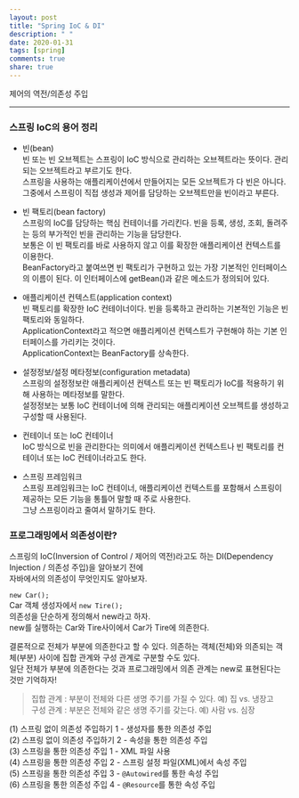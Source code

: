 ```yaml
---
layout: post
title: "Spring IoC & DI"  
description: " "
date: 2020-01-31
tags: [spring]
comments: true
share: true
---
```


제어의 역전/의존성 주입   

---

### 스프링 IoC의 용어 정리    
- 빈(bean)  
빈 또는 빈 오브젝트는 스프링이 IoC 방식으로 관리하는 오브젝트라는 뜻이다. 관리되는 오브젝트라고 부르기도 한다.    
스프링을 사용하는 애플리케이션에서 만들어지는 모든 오브젝트가 다 빈은 아니다.    
그중에서 스프링이 직접 생성과 제어를 담당하는 오브젝트만을 빈이라고 부른다.   

- 빈 팩토리(bean factory)  
스프링의 IoC를 담당하는 핵심 컨테이너를 가리킨다. 빈을 등록, 생성, 조회, 돌려주는 등의 부가적인 빈을 관리하는 기능을 담당한다.   
보통은 이 빈 팩토리를 바로 사용하지 않고 이를 확장한 애플리케이션 컨텍스트를 이용한다.   
BeanFactory라고 붙여쓰면 빈 팩토리가 구현하고 있는 가장 기본적인 인터페이스의 이름이 된다. 이 인터페이스에 getBean()과 같은 메소드가 정의되어 있다.   

- 애플리케이션 컨텍스트(application context)  
빈 팩토리를 확장한 IoC 컨테이너이다. 빈을 등록하고 관리하는 기본적인 기능은 빈 팩토리와 동일하다.   
ApplicationContext라고 적으면 애플리케이션 컨텍스트가 구현해야 하는 기본 인터페이스를 가리키는 것이다.   
ApplicationContext는 BeanFactory를 상속한다.   

- 설정정보/설정 메타정보(configuration metadata)   
스프링의 설정정보란 애플리케이션 컨텍스트 또는 빈 팩토리가 IoC를 적용하기 위해 사용하는 메타정보를 말한다.   
설정정보는 보통 IoC 컨테이너에 의해 관리되는 애플리케이션 오브젝트를 생성하고 구성할 때 사용된다.   

- 컨테이너 또는 IoC 컨테이너   
IoC 방식으로 빈을 관리한다는 의미에서 애플리케이션 컨텍스트나 빈 팩토리를 컨테이너 또는 IoC 컨테이너라고도 한다.   

- 스프링 프레임워크   
스프링 프레임워크는 IoC 컨테이너, 애플리케이션 컨텍스트를 포함해서 스프링이 제공하는 모든 기능을 통틀어 말할 때 주로 사용한다.    
그냥 스프링이라고 줄여서 말하기도 한다.       

### 프로그래밍에서 의존성이란?   
스프링의 IoC(Inversion of Control / 제어의 역전)라고도 하는 DI(Dependency Injection / 의존성 주입)을 알아보기 전에   
자바에서의 의존성이 무엇인지도 알아보자.   

```new Car();```  
Car 객체 생성자에서 ```new Tire();```     
의존성을 단순하게 정의해서 new라고 하자.      
new를 실행하는 Car와 Tire사이에서 Car가 Tire에 의존한다.      

결론적으로 전체가 부분에 의존한다고 할 수 있다. 
의존하는 객체(전체)와 의존되는 객체(부분) 사이에 집합 관계와 구성 관계로 구분할 수도 있다.   
일단 전체가 부분에 의존한다는 것과 프로그래밍에서 의존 관계는 new로 표현된다는 것만 기억하자!
> 집합 관계 : 부분이 전체와 다른 생명 주기를 가질 수 있다. 예) 집 vs. 냉장고   
> 구성 관계 : 부분은 전체와 같은 생명 주기를 갖는다. 예) 사람 vs. 심장   

(1) 스프링 없이 의존성 주입하기 1 - 생성자를 통한 의존성 주입    
(2) 스프링 없이 의존성 주입하기 2 - 속성을 통한 의존성 주입    
(3) 스프링을 통한 의존성 주입 1 - XML 파일 사용    
(4) 스프링을 통한 의존성 주입 2 - 스프링 설정 파일(XML)에서 속성 주입    
(5) 스프링을 통한 의존성 주입 3 - ```@Autowired```를 통한 속성 주입    
(6) 스프링을 통한 의존성 주입 4 - ```@Resource```를 통한 속성 주입        

